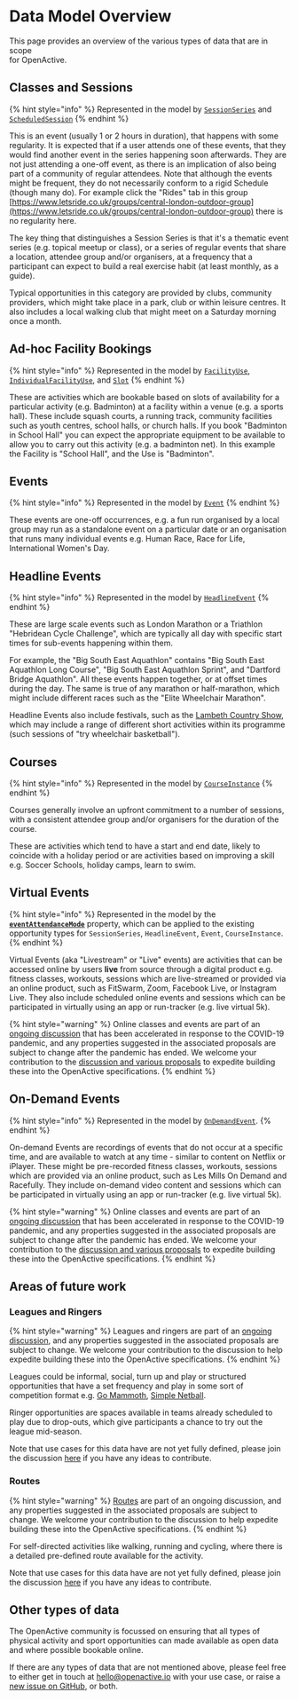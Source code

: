 # Data Model Overview

This page provides an overview of the various types of data that are in scope\
for OpenActive.

## Classes and Sessions

{% hint style="info" %}
Represented in the model by [`SessionSeries`](https://www.openactive.io/modelling-opportunity-data/EditorsDraft/#regular-sessions-sessionseries-and-scheduledsession) and [`ScheduledSession`](https://www.openactive.io/modelling-opportunity-data/EditorsDraft/#regular-sessions-sessionseries-and-scheduledsession)
{% endhint %}

This is an event (usually 1 or 2 hours in duration), that happens with some regularity. It is expected that if a user attends one of these events, that they would find another event in the series happening soon afterwards. They are not just attending a one-off event, as there is an implication of also being part of a community of regular attendees. Note that although the events might be frequent, they do not necessarily conform to a rigid Schedule (though many do). For example click the "Rides" tab in this group [https://www.letsride.co.uk/groups/central-london-outdoor-group](https://www.letsride.co.uk/groups/central-london-outdoor-group) there is no regularity here.

The key thing that distinguishes a Session Series is that it's a thematic event series (e.g. topical meetup or class), or a series of regular events that share a location, attendee group and/or organisers, at a frequency that a participant can expect to build a real exercise habit (at least monthly, as a guide).

Typical opportunities in this category are provided by clubs, community providers, which might take place in a park, club or within leisure centres. It also includes a local walking club that might meet on a Saturday morning once a month.

## Ad-hoc Facility Bookings

{% hint style="info" %}
Represented in the model by [`FacilityUse`](https://www.openactive.io/modelling-opportunity-data/EditorsDraft/#describing-facility-use-oa-facilityuse-oa-individualfacilityuse), [`IndividualFacilityUse`](https://www.openactive.io/modelling-opportunity-data/EditorsDraft/#describing-facility-use-oa-facilityuse-oa-individualfacilityuse), and [`Slot`](https://www.openactive.io/modelling-opportunity-data/EditorsDraft/#describing-slots-oa-slot)
{% endhint %}

These are activities which are bookable based on slots of availability for a particular activity (e.g. Badminton) at a facility within a venue (e.g. a sports hall). These include squash courts, a running track, community facilities such as youth centres, school halls, or church halls. If you book "Badminton in School Hall" you can expect the appropriate equipment to be available to allow you to carry out this activity (e.g. a badminton net). In this example the Facility is "School Hall", and the Use is "Badminton".

## Events

{% hint style="info" %}
Represented in the model by [`Event`](https://openactive.io/modelling-opportunity-data/EditorsDraft/#describing-events-schema-event)
{% endhint %}

These events are one-off occurrences, e.g. a fun run organised by a local group may run as a standalone event on a particular date or an organisation that runs many individual events e.g. Human Race, Race for Life, International Women's Day.

## Headline Events

{% hint style="info" %}
Represented in the model by [`HeadlineEvent`](https://www.openactive.io/modelling-opportunity-data/EditorsDraft/#headline-events-headlineevent)
{% endhint %}

These are large scale events such as London Marathon or a Triathlon "Hebridean Cycle Challenge", which are typically all day with specific start times for sub-events happening within them.

For example, the "Big South East Aquathlon" contains "Big South East Aquathlon Long Course", "Big South East Aquathlon Sprint", and "Dartford Bridge Aquathlon". All these events happen together, or at offset times during the day. The same is true of any marathon or half-marathon, which might include different races such as the "Elite Wheelchair Marathon".

Headline Events also include festivals, such as the [Lambeth Country Show](http://lambethcountryshow.co.uk/), which may include a range of different short activities within its programme (such sessions of "try wheelchair basketball").

## Courses

{% hint style="info" %}
Represented in the model by [`CourseInstance`](https://www.openactive.io/modelling-opportunity-data/EditorsDraft/#courses-courseinstance)
{% endhint %}

Courses generally involve an upfront commitment to a number of sessions, with a consistent attendee group and/or organisers for the duration of the course.

These are activities which tend to have a start and end date, likely to coincide with a holiday period or are activities based on improving a skill e.g. Soccer Schools, holiday camps, learn to swim.

## Virtual Events

{% hint style="info" %}
Represented in the model by the [**`eventAttendanceMode`**](https://github.com/openactive/modelling-opportunity-data/issues/225) property, which can be applied to the existing opportunity types for `SessionSeries`, `HeadlineEvent`, `Event`, `CourseInstance`.
{% endhint %}

Virtual Events (aka "Livestream" or "Live" events) are activities that can be accessed online by users **live** from source through a digital product e.g. fitness classes, workouts, sessions which are live-streamed or provided via an online product, such as FitSwarm, Zoom, Facebook Live, or Instagram Live. They also include scheduled online events and sessions which can be participated in virtually using an app or run-tracker (e.g. live virtual 5k).

{% hint style="warning" %}
Online classes and events are part of an [ongoing discussion](https://github.com/openactive/modelling-opportunity-data/issues/71) that has been accelerated in response to the COVID-19 pandemic, and any properties suggested in the associated proposals are subject to change after the pandemic has ended. We welcome your contribution to the [discussion and various proposals](https://github.com/openactive/modelling-opportunity-data/labels/virtual%20events) to expedite building these into the OpenActive specifications.
{% endhint %}

## On-Demand Events

{% hint style="info" %}
Represented in the model by [`OnDemandEvent`](https://github.com/openactive/modelling-opportunity-data/issues/228).
{% endhint %}

On-demand Events are recordings of events that do not occur at a specific time, and are available to watch at any time - similar to content on Netflix or iPlayer. These might be pre-recorded fitness classes, workouts, sessions which are provided via an online product, such as Les Mills On Demand and Racefully. They include on-demand video content and sessions which can be participated in virtually using an app or run-tracker (e.g. live virtual 5k).

{% hint style="warning" %}
Online classes and events are part of an [ongoing discussion](https://github.com/openactive/modelling-opportunity-data/issues/71) that has been accelerated in response to the COVID-19 pandemic, and any properties suggested in the associated proposals are subject to change after the pandemic has ended. We welcome your contribution to the [discussion and various proposals](https://github.com/openactive/modelling-opportunity-data/labels/virtual%20events) to expedite building these into the OpenActive specifications.
{% endhint %}

## Areas of future work

### Leagues and Ringers

{% hint style="warning" %}
Leagues and ringers are part of an [ongoing discussion](https://github.com/openactive/modelling-opportunity-data/issues/144), and any properties suggested in the associated proposals are subject to change. We welcome your contribution to the discussion to help expedite building these into the OpenActive specifications.
{% endhint %}

Leagues could be informal, social, turn up and play or structured opportunities that have a set frequency and play in some sort of competition format e.g. [Go Mammoth](https://gomammoth.co.uk/), [Simple Netball](https://www.simplenetball.co.uk/).

Ringer opportunities are spaces available in teams already scheduled to play due to drop-outs, which give participants a chance to try out the league mid-season.

Note that use cases for this data have are not yet fully defined, please join the discussion [here](https://github.com/openactive/modelling-opportunity-data/issues/144) if you have any ideas to contribute.

### Routes

{% hint style="warning" %}
[Routes](https://github.com/openactive/modelling-opportunity-data/issues/108) are part of an ongoing discussion, and any properties suggested in the associated proposals are subject to change. We welcome your contribution to the discussion to help expedite building these into the OpenActive specifications.
{% endhint %}

For self-directed activities like walking, running and cycling, where there is a detailed pre-defined route available for the activity.

Note that use cases for this data have are not yet fully defined, please join the discussion [here](https://github.com/openactive/modelling-opportunity-data/issues/108) if you have any ideas to contribute.

## Other types of data

The OpenActive community is focussed on ensuring that all types of physical activity and sport opportunities can made available as open data and where possible bookable online.

If there are any types of data that are not mentioned above, please feel free to either get in touch at [hello@openactive.io](mailto:hello@openactive.io) with your use case, or raise a [new issue on GitHub](https://github.com/openactive/modelling-opportunity-data/issues), or both.
